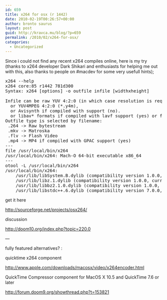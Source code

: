 ```yaml
---
id: 659
title: x264 for osx (r 1442)
date: 2010-02-19T00:26:57+00:00
author: bronto saurus
layout: post
guid: http://kravca.mu/blog/?p=659
permalink: /2010/02/x264-for-osx/
categories:
  - Uncategorized
---
```

Since i could not find any recent x264 compiles online, here is my try (thanks to x264 developer Dark Shikari and enthusiasts for helping me out with this, also thanks to people on #macdev for some very usefull hints);

<pre lang="text">x264 --help
x264 core:85 r1442 781d300
Syntax: x264 [options] -o outfile infile [widthxheight]

Infile can be raw YUV 4:2:0 (in which case resolution is required),
  or YUV4MPEG 4:2:0 (*.y4m),
  or Avisynth if compiled with support (no).
  or libav* formats if compiled with lavf support (yes) or ffms support (yes).
Outfile type is selected by filename:
 .264 -> Raw bytestream
 .mkv -> Matroska
 .flv -> Flash Video
 .mp4 -> MP4 if compiled with GPAC support (yes)
---
file /usr/local/bin/x264
/usr/local/bin/x264: Mach-O 64-bit executable x86_64
---
otool -L /usr/local/bin/x264 
/usr/local/bin/x264:
	/usr/lib/libSystem.B.dylib (compatibility version 1.0.0, current version 125.0.0)
	/usr/lib/libz.1.dylib (compatibility version 1.0.0, current version 1.2.3)
	/usr/lib/libbz2.1.0.dylib (compatibility version 1.0.0, current version 1.0.5)
	/usr/lib/libstdc++.6.dylib (compatibility version 7.0.0, current version 7.9.0)
</pre>

get it here
  
<http://sourceforge.net/projects/osx264/>
  
discussion
  
<http://doom10.org/index.php?topic=220.0>

&#8212;
  
fully featured alternatives? :
  
quicktime x264 component
  
<http://www.apple.com/downloads/macosx/video/x264encoder.html>
  
QuickTime Compressor component for MacOS X 10.5 and QuickTime 7.6 or later
  
<http://forum.doom9.org/showthread.php?t=153821>